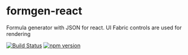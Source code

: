 # formgen-react
Formula generator with JSON for react. UI Fabric controls are used for rendering

[![Build Status](https://secure.travis-ci.org/hilkenan/formgen-react.svg)](https://travis-ci.org/hilkenan/formgen-react)
[![npm version](https://badge.fury.io/js/formgen-react.svg)](http://badge.fury.io/js/formgen-react)
